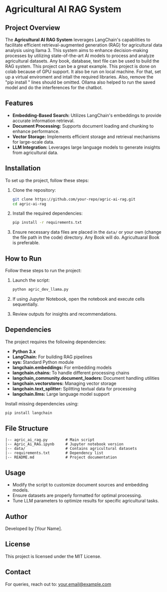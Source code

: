 # Agricultural AI RAG System

## Project Overview
The **Agricultural AI RAG System** leverages LangChain's capabilities to facilitate efficient retrieval-augmented generation (RAG) for agricultural data analysis using llama 3. This system aims to enhance decision-making processes by utilizing state-of-the-art AI models to process and analyze agricultural datasets. Any book, database, text file can be used to build the RAG system. This project can be a great example. This project is done on colab because of GPU support. It also be run on local machine. For that, set up a virtual enviroment and intall the required libraries. Also, remove the "pip install <librabry>" lines should be omitted. Ollama also helped to run the saved model and do the interferences for the chatbot.

## Features
- **Embedding-Based Search:** Utilizes LangChain's embeddings to provide accurate information retrieval.
- **Document Processing:** Supports document loading and chunking to enhance performance.
- **Vector Storage:** Implements efficient storage and retrieval mechanisms for large-scale data.
- **LLM Integration:** Leverages large language models to generate insights from agricultural data.

## Installation
To set up the project, follow these steps:

1. Clone the repository:
   ```bash
   git clone https://github.com/your-repo/agric-ai-rag.git
   cd agric-ai-rag
   ```

2. Install the required dependencies:
   ```bash
   pip install -r requirements.txt
   ```

3. Ensure necessary data files are placed in the `data/` or your own (change the file path in the code) directory. Any Book will do. Agricultuaral Book is preferable.

## How to Run
Follow these steps to run the project:

1. Launch the script:
   ```bash
   python agric_dev_llama.py
   ```

2. If using Jupyter Notebook, open the notebook and execute cells sequentially.

3. Review outputs for insights and recommendations.

## Dependencies
The project requires the following dependencies:

- **Python 3.x**
- **LangChain:** For building RAG pipelines
- **sys:** Standard Python module
- **langchain.embeddings:** For embedding models
- **langchain.chains:** To handle different processing chains
- **langchain_community.document_loaders:** Document handling utilities
- **langchain.vectorstores:** Managing vector storage
- **langchain.text_splitter:** Splitting textual data for processing
- **langchain.llms:** Large language model support

Install missing dependencies using:
```bash
pip install langchain
```

## File Structure
```
|-- agric_ai_rag.py        # Main script
|-- Agric_Ai_RAG.ipynb     # Jupyter notebook version
|-- data/                  # Contains agricultural datasets
|-- requirements.txt       # Dependency list
|-- README.md              # Project documentation
```

## Usage
- Modify the script to customize document sources and embedding models.
- Ensure datasets are properly formatted for optimal processing.
- Tune LLM parameters to optimize results for specific agricultural tasks.

## Author
Developed by [Your Name].

## License
This project is licensed under the MIT License.

## Contact
For queries, reach out to: your.email@example.com

